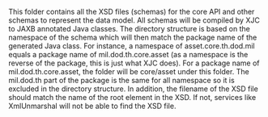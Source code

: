 <!--
==============================================================================
 This software is part of the Open Standard for Unattended Sensors (OSUS)
 reference implementation (OSUS-R).

 To the extent possible under law, the author(s) have dedicated all copyright
 and related and neighboring rights to this software to the public domain
 worldwide. This software is distributed without any warranty.

 You should have received a copy of the CC0 Public Domain Dedication along
 with this software. If not, see
 <http://creativecommons.org/publicdomain/zero/1.0/>.
==============================================================================
-->

This folder contains all the XSD files (schemas) for the core API and other schemas to represent the data model. All 
schemas will be compiled by XJC to JAXB annotated Java classes. The directory structure is based on the namespace of 
the schema which will then match the package name of the generated Java class. For instance, a namespace of 
asset.core.th.dod.mil equals a package name of mil.dod.th.core.asset (as a namespace is the reverse of the package, this
is just what XJC does). For a package name of mil.dod.th.core.asset, the folder will be core/asset under this folder. 
The mil.dod.th part of the package is the same for all namespace so it is excluded in the directory structure. In 
addition, the filename of the XSD file should match the name of the root element in the XSD. If not, services like 
XmlUnmarshal will not be able to find the XSD file.